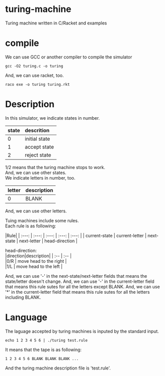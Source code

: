 # turing-machine
Turing machine written in C/Racket and examples

# compile
We can use GCC or another compiler to compile the simulator
```
gcc -O2 turing.c -o turing
```
And, we can use racket, too.
```
raco exe -o turing turing.rkt
```

# Description
In this simulator, we indicate states in number.  

| state | descrition |  
| :---  | :--------- |  
| 0 | initial state |  
| 1 | accept state |  
| 2 | reject state |  

1/2 means that the turing machine stops to work.  
And, we can use other states.  
We indicate letters in number, too.  

| letter | description |  
| :---  | :--------- |  
|0      | BLANK      |  

And, we can use other letters.

Tuing machines include some rules.  
Each rule is as following:  

|Rule|
| :---: |  :---: |  :---: |  :---: |  :---: |
| current-state | current-letter | next-state | next-letter | head-direction |

head-direction:  
|direction|description|
| :-- | :-- |  
|0/R  | move head to the right |  
|1/L  | move head to the left |  

And, we can use '-' in the next-state/next-letter fields that means the state/letter doesn't change.
And, we can use '-' in the current-letter field that means this rule sutes for all the letters except BLANK.
And, we can use '*' in the current-letter field that means this rule sutes for all the letters including BLANK.

# Language
The laguage accepted by turing machines is inputed by the standard input.
```
echo 1 2 3 4 5 6 | ./turing test.rule
```
It means that the tape is as following:
```
1 2 3 4 5 6 BLANK BLANK BLANK ...
```
And the turing machine description file is 'test.rule'.
